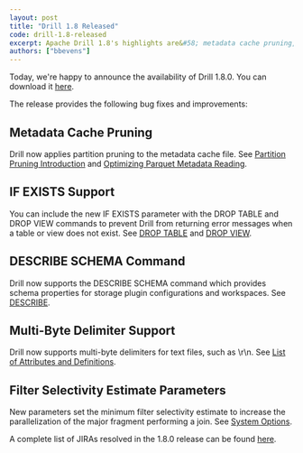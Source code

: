 ```yaml
---
layout: post
title: "Drill 1.8 Released"
code: drill-1.8-released
excerpt: Apache Drill 1.8's highlights are&#58; metadata cache pruning, IF EXISTS support, DESCRIBE SCHEMA command, multi-byte delimiter support, and new parameters for filter selectivity estimates.
authors: ["bbevens"]
---
```


Today, we're happy to announce the availability of Drill 1.8.0. You can download it [here](https://drill.apache.org/download/).

The release provides the following bug fixes and improvements:

## Metadata Cache Pruning 
Drill now applies partition pruning to the metadata cache file. See [Partition Pruning Introduction](https://drill.apache.org/docs/partition-pruning-introduction/) and [Optimizing Parquet Metadata Reading](https://drill.apache.org/docs/optimizing-parquet-metadata-reading/). 

## IF EXISTS Support  
You can include the new IF EXISTS parameter with the DROP TABLE and DROP VIEW commands to prevent Drill from returning error messages when a table or view does not exist. See [DROP TABLE](https://drill.apache.org/docs/drop-table/) and [DROP VIEW](https://drill.apache.org/docs/drop-view/).


## DESCRIBE SCHEMA Command 
Drill now supports the DESCRIBE SCHEMA command which provides schema properties for storage plugin configurations and workspaces. See [DESCRIBE](https://drill.apache.org/docs/describe/).  

## Multi-Byte Delimiter Support  
Drill now supports multi-byte delimiters for text files, such as \r\n. See [List of Attributes and Definitions](https://drill.apache.org/docs/plugin-configuration-basics/#list-of-attributes-and-definitions).  

## Filter Selectivity Estimate Parameters  
New parameters set the minimum filter selectivity estimate to increase the parallelization of the major fragment performing a join. See [System Options](https://drill.apache.org/docs/configuration-options-introduction/#system-options). 
 

A complete list of JIRAs resolved in the 1.8.0 release can be found [here](https://issues.apache.org/jira/secure/ReleaseNote.jspa?version=12334768&styleName=Html&projectId=12313820&Create=Create&atl_token=A5KQ-2QAV-T4JA-FDED%7C0721f2a625165c1e2cc6c0d2cfb41b437cc68769%7Clin).

